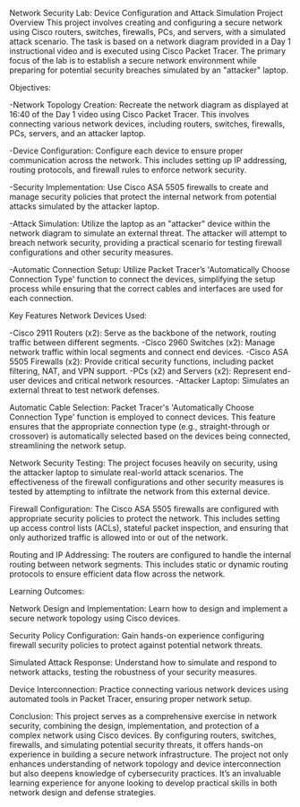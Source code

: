 Network Security Lab: Device Configuration and Attack Simulation
Project Overview
This project involves creating and configuring a secure network using Cisco routers, switches, firewalls, PCs, and servers, with a simulated attack scenario. The task is based on a network diagram provided in a Day 1 instructional video and is executed using Cisco Packet Tracer. The primary focus of the lab is to establish a secure network environment while preparing for potential security breaches simulated by an "attacker" laptop.

Objectives:

-Network Topology Creation: Recreate the network diagram as displayed at 16:40 of the Day 1 video using Cisco Packet Tracer. This involves connecting various network devices, including routers, switches, firewalls, PCs, servers, and an attacker laptop.

-Device Configuration: Configure each device to ensure proper communication across the network. This includes setting up IP addressing, routing protocols, and firewall rules to enforce network security.

-Security Implementation: Use Cisco ASA 5505 firewalls to create and manage security policies that protect the internal network from potential attacks simulated by the attacker laptop.

-Attack Simulation: Utilize the laptop as an "attacker" device within the network diagram to simulate an external threat. The attacker will attempt to breach network security, providing a practical scenario for testing firewall configurations and other security measures.

-Automatic Connection Setup: Utilize Packet Tracer’s 'Automatically Choose Connection Type' function to connect the devices, simplifying the setup process while ensuring that the correct cables and interfaces are used for each connection.

Key Features
Network Devices Used:

-Cisco 2911 Routers (x2): Serve as the backbone of the network, routing traffic between different segments.
-Cisco 2960 Switches (x2): Manage network traffic within local segments and connect end devices.
-Cisco ASA 5505 Firewalls (x2): Provide critical security functions, including packet filtering, NAT, and VPN support.
-PCs (x2) and Servers (x2): Represent end-user devices and critical network resources.
-Attacker Laptop: Simulates an external threat to test network defenses.

Automatic Cable Selection: Packet Tracer's 'Automatically Choose Connection Type' function is employed to connect devices. This feature ensures that the appropriate connection type (e.g., straight-through or crossover) is automatically selected based on the devices being connected, streamlining the network setup.

Network Security Testing: The project focuses heavily on security, using the attacker laptop to simulate real-world attack scenarios. The effectiveness of the firewall configurations and other security measures is tested by attempting to infiltrate the network from this external device.

Firewall Configuration: The Cisco ASA 5505 firewalls are configured with appropriate security policies to protect the network. This includes setting up access control lists (ACLs), stateful packet inspection, and ensuring that only authorized traffic is allowed into or out of the network.

Routing and IP Addressing: The routers are configured to handle the internal routing between network segments. This includes static or dynamic routing protocols to ensure efficient data flow across the network.

Learning Outcomes:

Network Design and Implementation: Learn how to design and implement a secure network topology using Cisco devices.

Security Policy Configuration: Gain hands-on experience configuring firewall security policies to protect against potential network threats.

Simulated Attack Response: Understand how to simulate and respond to network attacks, testing the robustness of your security measures.

Device Interconnection: Practice connecting various network devices using automated tools in Packet Tracer, ensuring proper network setup.

Conclusion:
This project serves as a comprehensive exercise in network security, combining the design, implementation, and protection of a complex network using Cisco devices. By configuring routers, switches, firewalls, and simulating potential security threats, it offers hands-on experience in building a secure network infrastructure. The project not only enhances understanding of network topology and device interconnection but also deepens knowledge of cybersecurity practices. It’s an invaluable learning experience for anyone looking to develop practical skills in both network design and defense strategies.
